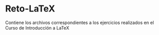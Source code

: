 # Reto-LaTeX
Contiene los archivos correspondientes a los ejercicios realizados en el Curso de Introducción a LaTeX
